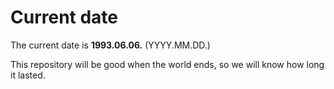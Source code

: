 # Current date

The current date is **1993.06.06.** (YYYY.MM.DD.)

This repository will be good when the world ends, so we will know how long it lasted.